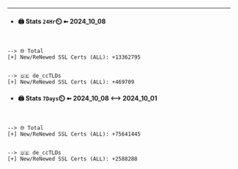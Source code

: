 

---
- #### 🖨️ **Stats** `24Hr`⏲️ ➼ 2024_10_08
```console


--> 🌐 Total
[+] New/ReNewed SSL Certs (ALL): +13362795


--> 🇩🇪 de_ccTLDs
[+] New/ReNewed SSL Certs (ALL): +469709

```

- #### 🖨️ **Stats** `7Days`⏲️ ➼ 2024_10_08 <--> 2024_10_01
```console


--> 🌐 Total
[+] New/ReNewed SSL Certs (ALL): +75641445


--> 🇩🇪 de_ccTLDs
[+] New/ReNewed SSL Certs (ALL): +2588288

```

